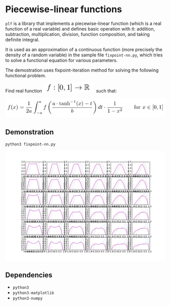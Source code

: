 Piecewise-linear functions
==========================

`plf` is a library that implements a piecewise-linear function (which is a real function of a real variable) and defines basic operation with it: addition, subtraction, multiplication, division, function composition, and taking definite integral. 

It is used as an approximation of a continuous function (more precisely the density of a random variable) in the sample file `fixpoint-nn.py`, which tries to solve a functional equation for various parameters.

The demostration uses fixpoint-iteration method for solving the following functional problem.

Find real function ![The signature of function f](fdef.png) such that:

![Equation for f](formula.png)

Demonstration
-------------
	python3 fixpoint-nn.py

![screenshot](scr.png)

Dependencies
------------
- `python3`
- `python3-matplotlib`
- `python3-numpy`

